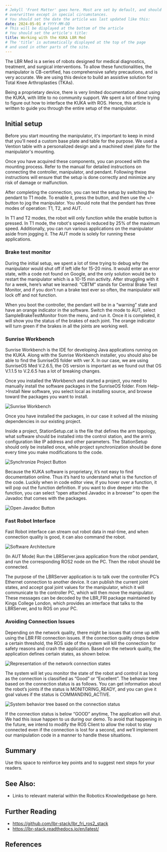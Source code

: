 ```yaml
---
# Jekyll 'Front Matter' goes here. Most are set by default, and should NOT be
# overwritten except in special circumstances. 
# You should set the date the article was last updated like this:
date: 2024-05-01 # YYYY-MM-DD
# This will be displayed at the bottom of the article
# You should set the article's title:
title: Working with the KUKA LBR Med
# The 'title' is automatically displayed at the top of the page
# and used in other parts of the site.
---
```

The LBR Med is a series of robots designed for medical diagnostics, treatment, and surgical interventions. To allow these functionalities, the manipulator is CB-certified, has comprehensive safety precautions, and is very accurate. We are using this device to build an assistive solution for Total Knee Arthroplasties (TKAs).

Being a proprietary device, there is very limited documentation about using the KUKA, with little to no community support. We spent a lot of time trying to figure out how to interface the KUKA with ROS. Hence, this article is written to guide you through the entire setup of the manipulator.

## Initial setup
Before you start mounting the manipulator, it's important to keep in mind that you'll need a custom base plate and table for the purpose. We used a Vention table with a personalized design and a machined steel plate for the manipulator's mounting. 

Once you have acquired these components, you can proceed with the mounting process. Refer to the manual for detailed instructions on connecting the controller, manipulator, and pendant. Following these instructions will ensure that the setup is done correctly and minimize any risk of damage or malfunction.

After completing the connection, you can test the setup by switching the pendant to T1 mode. To enable it, press the button, and then use the +/- button to jog the manipulator. You should note that the pendant has three modes of operation: T1, T2, and AUT.

In T1 and T2 modes, the robot will only function while the enable button is pressed. In T1 mode, the robot's speed is reduced by 25% of the maximum speed. Additionally, you can run various applications on the manipulator aside from jogging it. The AUT mode is solely for running these applications. 


### Brake test monitor
During the initial setup, we spent a lot of time trying to debug why the manipulator would shut off if left idle for 15-20 mins. It would enter an error state, with a code not found on Google, and the only solution would be to restart the manipulator which is a 10-15 min activity. After struggling with it for a week, here’s what we learned: “CBTM” stands for Central Brake Test Monitor, and if you don't run a brake test ever so often, the manipulator will lock off and not function. 

When you boot the controller, the pendant will be in a “warning” state and have an orange indicator in the software. Switch the mode to AUT, select SampleBrakeTestMonitor from the menu, and run it. Once it is completed, it will show you the status of the brakes of each joint. The orange indicator will turn green if the brakes in all the joints are working well.

### Sunrise Workbench
Sunrise Workbench is the IDE for developing Java applications running on the KUKA. Along with the Sunrise Workbench installer, you should also be able to find the SunriseOS folder with ver X. In our case, we are using SunriseOS Med V.2.6.5, the OS version is important as we found out that OS V.1.1.5 to V.2.6.5 has a lot of breaking changes.

Once you installed the Workbench and started a project, you need to manually install the software packages in the SunriseOS folder. From Help->Install New software, you select local as installing source, and browse toward the packages you want to install.

![Sunrise Workbench](assets/images/sunrise_install_software.png)

Once you have installed the packages, in our case it solved all the missing dependencies in our existing project.

Inside a project, StationSetup.cat is the file that defines the arm topology, what software should be installed into the control station, and the arm’s configuration like IP address and other parameters. The StationSetup should only be installed once, while project synchronization should be done every time you make modifications to the code.

![Synchronize Project Button](assets/images/sunrise_workbench_synchronize.png)

Because the KUKA software is proprietary, it’s not easy to find documentation online. Thus it’s hard to understand what is the function of the code. Luckily when in code editor view, if you hover over a function, it will pop out the function definition. If you want to dive deeper into the function, you can select “open attached Javadoc in a browser” to open the Javadoc that comes with the packages.

![Open Javadoc Button](assets/images/sunrise_workbench_synchronize.png)

### Fast Robot Interface
Fast Robot interface can stream out robot data in real-time, and when connection quality is good, it can also command the robot.

![Software Architecture](assets/images/lbr_fri_ros2.svg)

(In AUT Mode) Run the LBRServer.java application from the robot pendant, and run the corresponding ROS2 node on the PC. Then the robot should be connected.

The purpose of the LBRServer application is to talk over the controller PC’s Ethernet connection to another device. It can publish the current joint states, and accept goal joint values for the manipulator, which it will communicate to the controller PC, which will then move the manipulator. These messages can be decoded by the LBR_FRI package maintained by Kings College London, which provides an interface that talks to the LBRServer, and to ROS on your PC.

### Avoiding Connection Issues

Depending on the network quality, there might be issues that come up with using the LBR FRI connection issues. If the connection quality drops below a certain threshold, the ROS side of the system will kill the connection for safety reasons and crash the application. Based on the network quality, the application defines certain states, as shown below. 

![Representation of the network connection states](assets/images/friquality.png)

The system will let you monitor the state of the robot and control it as long as the connection is classified as “Good” or “Excellent”.  The behavior tree based on the connection status is as follows. You can get information about the robot’s joints if the status is MONITORING_READY, and you can give it goal values if the status is COMMANDING_ACTIVE.

![System behavior tree based on the connection status](assets/images/fristate.png)

If the connection status is below “GOOD” anytime, The application will shut. We had this issue happen to us during our demo. To avoid that happening in the future, we intend to modify the ROS Client to allow the robot to stay connected even if the connection is lost for a second, and we’ll implement our manipulation code in a manner to handle these situations.

## Summary
Use this space to reinforce key points and to suggest next steps for your readers.

## See Also:
- Links to relevant material within the Robotics Knowledgebase go here.

## Further Reading
- https://github.com/lbr-stack/lbr_fri_ros2_stack
- https://lbr-stack.readthedocs.io/en/latest/

## References
